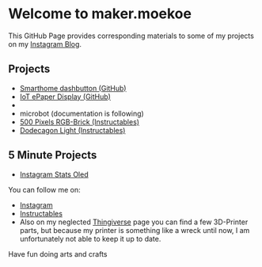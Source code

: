 # Welcome to maker.moekoe

This GitHub Page provides corresponding materials to some of my projects on my [Instagram Blog](https://www.instagram.com/maker.moekoe/).

## Projects

- [Smarthome dashbutton (GitHub)](https://github.com/makermoekoe/Smarthome-dashbutton)
- [IoT ePaper Display (GitHub)](https://github.com/makermoekoe/IoT-ePaper-Display)
- []()
- microbot (documentation is following)
- [500 Pixels RGB-Brick (Instructables)](https://www.instructables.com/id/500-LED-Pixel-RGB-Brick/)
- [Dodecagon Light (Instructables)](https://www.instructables.com/id/Dodecagon-Light-With-RGB-Lightbulbs-and-Wifi/)

## 5 Minute Projects

- [Instagram Stats Oled](https://github.com/makermoekoe/Instagram-Stats-Oled)


You can follow me on:
- [Instagram](https://www.instagram.com/maker.moekoe/)
- [Instructables](https://www.instructables.com/member/moekoe/)
- Also on my neglected [Thingiverse](https://www.thingiverse.com/makermoekoe/designs) page you can find a few 3D-Printer parts, but because my printer is something like a wreck until now, I am unfortunately not able to keep it up to date.

Have fun doing arts and crafts
